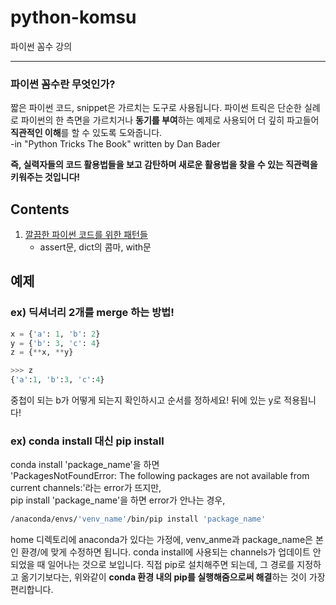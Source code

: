 # python-komsu
파이썬 꼼수 강의

<hr>

### 파이썬 꼼수란 무엇인가?

짧은 파이썬 코드, snippet은 가르치는 도구로 사용됩니다. 파이썬 트릭은 단순한 실례로 파이썬의 한 측면을 가르치거나 **동기를 부여**하는 예제로 사용되어 더 깊히 파고들어 **직관적인 이해**를 할 수 있도록 도와줍니다.<br/>
-in "Python Tricks The Book" written by Dan Bader

**즉, 실력자들의 코드 활용법들을 보고 감탄하며 새로운 활용법을 찾을 수 있는 직관력을 키워주는 것입니다!**

## Contents

1. [깔끔한 파이썬 코드를 위한 패턴들](python-tricks/1_Clean_Patterns.md)
    - assert문, dict의 콤마, with문

## 예제

### ex) 딕셔너리 2개를 merge 하는 방법!
```python
x = {'a': 1, 'b': 2}
y = {'b': 3, 'c': 4}
z = {**x, **y}
```
```python
>>> z
{'a':1, 'b':3, 'c':4}
```
중첩이 되는 b가 어떻게 되는지 확인하시고 순서를 정하세요!
뒤에 있는 y로 적용됩니다!

### ex) conda install 대신 pip install 
conda install 'package_name'을 하면<br/>
'PackagesNotFoundError: The following packages are not available from current channels:'라는 error가 뜨지만, <br/>
pip install 'package_name'을 하면 error가 안나는 경우,<br/>

```bash
/anaconda/envs/'venv_name'/bin/pip install 'package_name'
```

home 디렉토리에 anaconda가 있다는 가정에, venv_anme과 package_name은 본인 환경/에 맞게 수정하면 됩니다.
conda install에 사용되는 channels가 업데이트 안되었을 때 일어나는 것으로 보입니다.
직접 pip로 설치해주면 되는데, 그 경로를 지정하고 옮기기보다는, 위와같이 **conda 환경 내의 pip를 실행해줌으로써 해결**하는 것이 가장 편리합니다.
